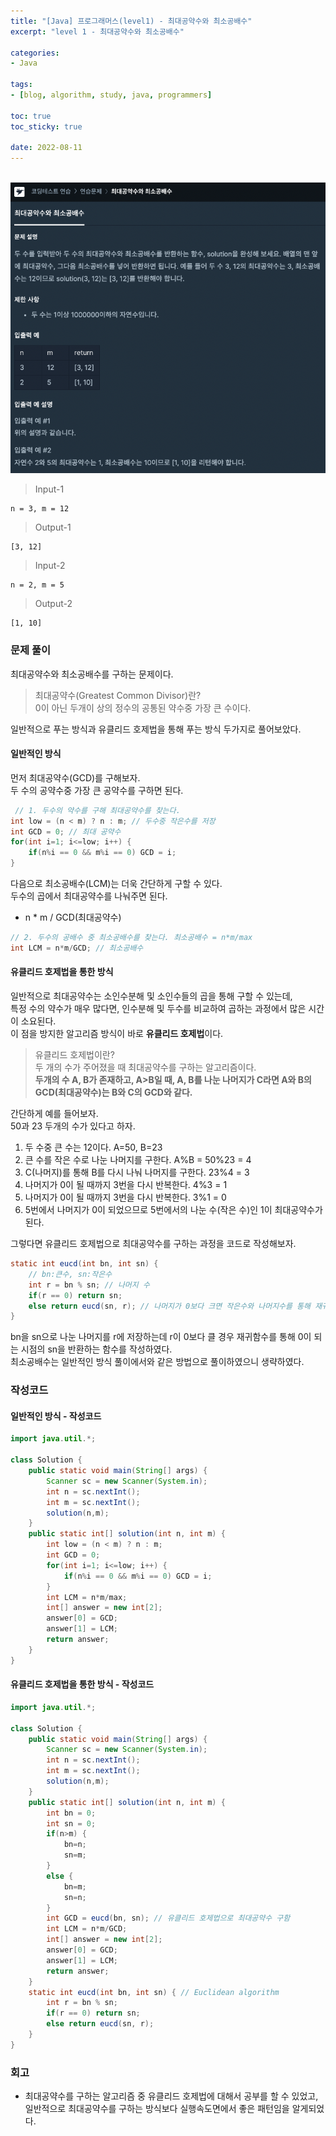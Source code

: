 ```yaml
--- 
title: "[Java] 프로그래머스(level1) - 최대공약수와 최소공배수" 
excerpt: "level 1 - 최대공약수와 최소공배수" 

categories: 
- Java

tags: 
- [blog, algorithm, study, java, programmers]

toc: true
toc_sticky: true

date: 2022-08-11
--- 
```


<br>

<center><img src="/assets/images/programmers/20220811_01.png"></center>

> Input-1 <br>
```
n = 3, m = 12
```
> Output-1 <br>
```
[3, 12]
```

> Input-2 <br>
```
n = 2, m = 5
```
> Output-2 <br>
```
[1, 10]
```

### 문제 풀이
최대공약수와 최소공배수를 구하는 문제이다. <br>

> 최대공약수(Greatest Common Divisor)란? <br>
0이 아닌 두개이 상의 정수의 공통된 약수중 가장 큰 수이다.

일반적으로 푸는 방식과 유클리드 호제법을 통해 푸는 방식 두가지로 풀어보았다.

#### 일반적인 방식
먼저 최대공약수(GCD)를 구해보자. <br>
두 수의 공약수중 가장 큰 공약수를 구하면 된다.

```java
 // 1. 두수의 약수를 구해 최대공약수를 찾는다.
int low = (n < m) ? n : m; // 두수중 작은수를 저장
int GCD = 0; // 최대 공약수
for(int i=1; i<=low; i++) {
    if(n%i == 0 && m%i == 0) GCD = i;
}
```

다음으로 최소공배수(LCM)는 더욱 간단하게 구할 수 있다. <br>
두수의 곱에서 최대공약수를 나눠주면 된다.
- n * m / GCD(최대공약수)

```java
// 2. 두수의 공배수 중 최소공배수를 찾는다. 최소공배수 = n*m/max
int LCM = n*m/GCD; // 최소공배수
```

#### 유클리드 호제법을 통한 방식
일반적으로 최대공약수는 소인수분해 및 소인수들의 곱을 통해 구할 수 있는데, <br>
특정 수의 약수가 매우 많다면, 인수분해 및 두수를 비교하여 곱하는 과정에서 많은 시간이 소요된다.<br>
이 점을 방지한 알고리즘 방식이 바로 **유클리드 호제법**이다.

> 유클리드 호제법이란? <br>
두 개의 수가 주어졌을 때 최대공약수를 구하는 알고리즘이다. <br>
**두개의 수 A, B가 존재하고, A>B일 때, A, B를 나눈 나머지가 C라면 A와 B의 GCD(최대공약수)는 B와 C의 GCD와 같다.**

간단하게 예를 들어보자. <br>
50과 23 두개의 수가 있다고 하자. <br>
1. 두 수중 큰 수는 12이다. A=50, B=23
2. 큰 수를 작은 수로 나눈 나머지를 구한다. A%B = 50%23 = 4
3. C(나머지)를 통해 B를 다시 나눠 나머지를 구한다. 23%4 = 3
4. 나머지가 0이 될 때까지 3번을 다시 반복한다. 4%3 = 1
5. 나머지가 0이 될 때까지 3번을 다시 반복한다. 3%1 = 0
6. 5번에서 나머지가 0이 되었으므로 5번에서의 나눈 수(작은 수)인 1이 최대공약수가 된다.

그렇다면 유클리드 호제법으로 최대공약수를 구하는 과정을 코드로 작성해보자.

```java
static int eucd(int bn, int sn) {
    // bn:큰수, sn:작은수
    int r = bn % sn; // 나머지 수
    if(r == 0) return sn;
    else return eucd(sn, r); // 나머지가 0보다 크면 작은수와 나머지수를 통해 재귀함수 호출
}
```

bn을 sn으로 나눈 나머지를 r에 저장하는데 r이 0보다 클 경우 재귀함수를 통해 0이 되는 시점의 sn을 반환하는 함수를 작성하였다.<br>
최소공배수는 일반적인 방식 풀이에서와 같은 방법으로 풀이하였으니 생략하였다.

### 작성코드
#### 일반적인 방식 - 작성코드
```java
import java.util.*;

class Solution {
    public static void main(String[] args) {
        Scanner sc = new Scanner(System.in);
        int n = sc.nextInt();
        int m = sc.nextInt();
        solution(n,m);
    }
    public static int[] solution(int n, int m) {
        int low = (n < m) ? n : m;
        int GCD = 0;
        for(int i=1; i<=low; i++) {
            if(n%i == 0 && m%i == 0) GCD = i;
        }
        int LCM = n*m/max;
        int[] answer = new int[2];
        answer[0] = GCD;
        answer[1] = LCM;
        return answer;
    }
}
```

#### 유클리드 호제법을 통한 방식 - 작성코드
```java
import java.util.*;

class Solution {
    public static void main(String[] args) {
        Scanner sc = new Scanner(System.in);
        int n = sc.nextInt();
        int m = sc.nextInt();
        solution(n,m);
    }
    public static int[] solution(int n, int m) {
        int bn = 0;
        int sn = 0;
        if(n>m) { 
            bn=n; 
            sn=m;
        }
        else {
            bn=m; 
            sn=n;
        }
        int GCD = eucd(bn, sn); // 유클리드 호제법으로 최대공약수 구함
        int LCM = n*m/GCD;
        int[] answer = new int[2];
        answer[0] = GCD;
        answer[1] = LCM;
        return answer;
    }
    static int eucd(int bn, int sn) { // Euclidean algorithm
        int r = bn % sn;
        if(r == 0) return sn;
        else return eucd(sn, r);
    }
}
```

### 회고
- 최대공약수를 구하는 알고리즘 중 유클리드 호제법에 대해서 공부를 할 수 있었고, 일반적으로 최대공약수를 구하는 방식보다 실행속도면에서 좋은 패턴임을 알게되었다.
